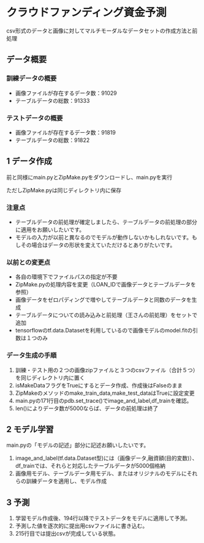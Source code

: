 # クラウドファンディング資金予測
csv形式のデータと画像に対してマルチモーダルなデータセットの作成方法と前処理

## データ概要

### 訓練データの概要
- 画像ファイルが存在するデータ数：91029
- テーブルデータの総数：91333

### テストデータの概要
- 画像ファイルが存在するデータ数：91819
- テーブルデータの総数：91822

## 1  データ作成
前と同様にmain.pyとZipMake.pyをダウンロードし、main.pyを実行

ただしZipMake.pyは同じディレクトリ内に保存


### 注意点
- テーブルデータの前処理が確定しましたら、テーブルデータの前処理の部分に適用をお願いしたいです。
- モデルの入力が以前と異なるのでモデルが動作しないかもしれないです。もしその場合はデータの形状を変えていただけるとありがたいです。

### 以前との変更点
- 各自の環境下でファイルパスの指定が不要
- ZipMake.pyの処理内容を変更（LOAN_IDで画像データとテーブルデータを参照）
- 画像データをゼロパディングで増やしてテーブルデータと同数のデータを生成
- テーブルデータについての読み込みと前処理（王さんの前処理）をセットで追加
- tensorflowのtf.data.Datasetを利用しているので画像モデルのmodel.fitの引数は１つのみ

### データ生成の手順
1. 訓練・テスト用の２つの画像zipファイルと３つのcsvファイル（合計５つ）を同じディレクトリ内に置く
2. isMakeDataフラグをTrueにするとデータ作成、作成後はFalseのまま
3. ZipMakeのメソッドのmake_train_data,make_test_dataはTrueに設定変更
4. main.pyの171行目のpdb.set_trace()でimage_and_label,df_trainを確認。
5. len()によりデータ数が5000ならば、データの前処理は終了

## 2  モデル学習
main.pyの「モデルの記述」部分に記述お願いしたいです。

1.  image_and_label(tf.data.Dataset型)には（画像データ,融資額(目的変数)）、df_trainでは、それらと対応したテーブルデータが5000個格納
2.  画像用モデル、テーブルデータ用モデル、またはオリジナルのモデルにそれらの訓練データを適用し、モデル作成

## 3  予測
1.  学習モデル作成後、194行以降でテストデータをモデルに適用して予測。
2.  予測した値を逐次的に提出用csvファイルに書き込む。
3.  215行目では提出csvが完成している状態。
